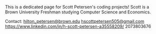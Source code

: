 This is a dedicated page for Scott Petersen's coding projects!
Scott is a Brown University Freshman studying Computer Science and Economics.

Contact:
hilton_petersen@brown.edu
hscottpetersen505@gmail.com
https://www.linkedin.com/in/h-scott-petersen-a35558209/ 
2073803676
